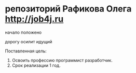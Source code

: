 # репозиторий Рафикова Олега    http://job4j.ru

  начало положено
  
  дорогу осилит идущий
  
  Поставленная цель:
  1. Освоить профессию программист разработчик.
  2. Срок реализации 1 год.
  